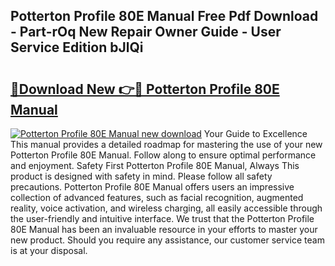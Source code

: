 ## Potterton Profile 80E Manual Free Pdf Download - Part-rOq New Repair Owner Guide - User Service Edition bJlQi

# <h2><a href="http://cf22399.oget.top/?id=Potterton+Profile+80E+Manual">🔗Download New 👉🔴 Potterton Profile 80E Manual</a></h2>

[![Potterton Profile 80E Manual new download](https://i.imgur.com/5g1atiW.png)](http://cf22399.oget.top/?id=Potterton+Profile+80E+Manual)
Your Guide to Excellence This manual provides a detailed roadmap for mastering the use of your new Potterton Profile 80E Manual. Follow along to ensure optimal performance and enjoyment. Safety First Potterton Profile 80E Manual, Always This product is designed with safety in mind. Please follow all safety precautions. Potterton Profile 80E Manual offers users an impressive collection of advanced features, such as facial recognition, augmented reality, voice activation, and wireless charging, all easily accessible through the user-friendly and intuitive interface. We trust that the Potterton Profile 80E Manual has been an invaluable resource in your efforts to master your new product. Should you require any assistance, our customer service team is at your disposal.
